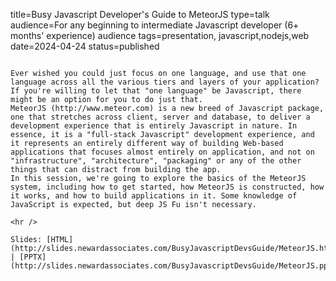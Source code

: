 title=Busy Javascript Developer's Guide to MeteorJS
type=talk
audience=For any beginning to intermediate Javascript developer (6+ months' experience) audience
tags=presentation, javascript,nodejs,web
date=2024-04-24
status=published
~~~~~~

Ever wished you could just focus on one language, and use that one language across all the various tiers and layers of your application? If you're willing to let that "one language" be Javascript, there might be an option for you to do just that.
MeteorJS (http://www.meteor.com) is a new breed of Javascript package, one that stretches across client, server and database, to deliver a development experience that is entirely Javascript in nature. In essence, it is a "full-stack Javascript" development experience, and it represents an entirely different way of building Web-based applications that focuses almost entirely on application, and not on "infrastructure", "architecture", "packaging" or any of the other things that can distract from building the app.
In this session, we're going to explore the basics of the MeteorJS system, including how to get started, how MeteorJS is constructed, how it works, and how to build applications in it. Some knowledge of JavaScript is expected, but deep JS Fu isn't necessary.
    
<hr />

Slides: [HTML](http://slides.newardassociates.com/BusyJavascriptDevsGuide/MeteorJS.html) | [PPTX](http://slides.newardassociates.com/BusyJavascriptDevsGuide/MeteorJS.pptx)
